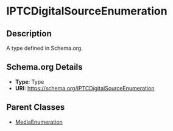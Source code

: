 # IPTCDigitalSourceEnumeration

## Description
A type defined in Schema.org.

## Schema.org Details
- **Type**: Type
- **URI**: https://schema.org/IPTCDigitalSourceEnumeration

## Parent Classes
- [MediaEnumeration](../MediaEnumeration.md)

